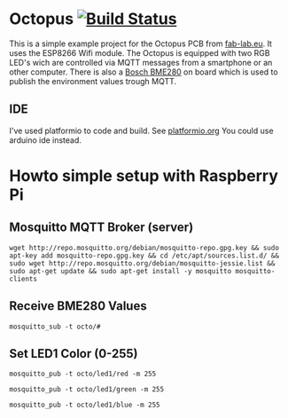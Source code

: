 # Octopus [![Build Status](https://travis-ci.org/vondraussen/octopus.svg?branch=master)](https://travis-ci.org/vondraussen/octopus)
This is a simple example project for the Octopus PCB from [fab-lab.eu](http://fab-lab.eu/octopus/). It uses the ESP8266 Wifi module.
The Octopus is equipped with two RGB LED's wich are controlled via MQTT messages from a smartphone or an other computer. There is also a [Bosch BME280](https://www.bosch-sensortec.com/bst/products/all_products/bme280) on board which is used to publish the environment values trough MQTT.

## IDE
I've used platformio to code and build. See [platformio.org](http://platformio.org/)
You could use arduino ide instead.

# Howto simple setup with Raspberry Pi
## Mosquitto MQTT Broker (server)
```wget http://repo.mosquitto.org/debian/mosquitto-repo.gpg.key && sudo apt-key add mosquitto-repo.gpg.key && cd /etc/apt/sources.list.d/ && sudo wget http://repo.mosquitto.org/debian/mosquitto-jessie.list && sudo apt-get update && sudo apt-get install -y mosquitto mosquitto-clients```

## Receive BME280 Values
```mosquitto_sub -t octo/#```

## Set LED1 Color (0-255)
```mosquitto_pub -t octo/led1/red -m 255```

```mosquitto_pub -t octo/led1/green -m 255```

```mosquitto_pub -t octo/led1/blue -m 255```
